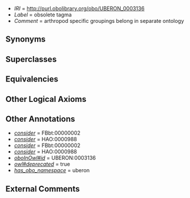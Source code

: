 * *IRI* = http://purl.obolibrary.org/obo/UBERON_0003136
 * *Label* = obsolete tagma
 * *Comment* = arthropod specific groupings belong in separate ontology

## Synonyms


## Superclasses


## Equivalencies


## Other Logical Axioms


## Other Annotations

 * *[consider](../../er/oboInOwl#consider.md)* = FBbt:00000002
 * *[consider](../../er/oboInOwl#consider.md)* = HAO:0000988
 * *[consider](../../er/oboInOwl#consider.md)* = FBbt:00000002
 * *[consider](../../er/oboInOwl#consider.md)* = HAO:0000988
 * *[oboInOwl#id](../../id/oboInOwl#id.md)* = UBERON:0003136
 * *[owl#deprecated](../../ed/owl#deprecated.md)* = true
 * *[has_obo_namespace](../../ce/oboInOwl#hasOBONamespace.md)* = uberon

## External Comments

